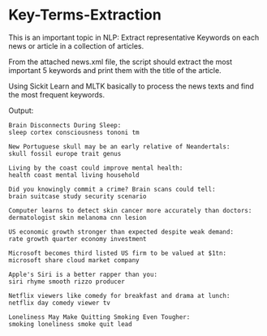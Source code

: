 # Key-Terms-Extraction

This is an important topic in NLP: Extract representative Keywords on each news or article in a collection of articles.

From the attached news.xml file, the script should extract the most important 5 keywords and print them with the title of the article.

Using Sickit Learn and MLTK basically to process the news texts and find the most frequent keywords.

Output:

```
Brain Disconnects During Sleep:
sleep cortex consciousness tononi tm 

New Portuguese skull may be an early relative of Neandertals:
skull fossil europe trait genus 

Living by the coast could improve mental health:
health coast mental living household 

Did you knowingly commit a crime? Brain scans could tell:
brain suitcase study security scenario 

Computer learns to detect skin cancer more accurately than doctors:
dermatologist skin melanoma cnn lesion 

US economic growth stronger than expected despite weak demand:
rate growth quarter economy investment 

Microsoft becomes third listed US firm to be valued at $1tn:
microsoft share cloud market company 

Apple's Siri is a better rapper than you:
siri rhyme smooth rizzo producer 

Netflix viewers like comedy for breakfast and drama at lunch:
netflix day comedy viewer tv 

Loneliness May Make Quitting Smoking Even Tougher:
smoking loneliness smoke quit lead 

```
